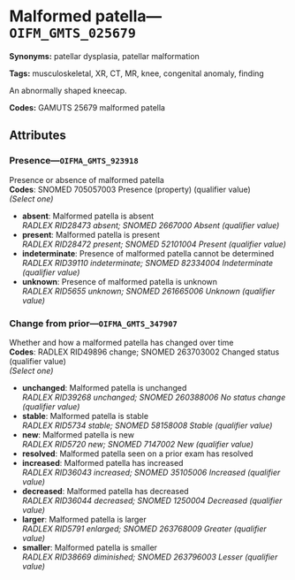 # Malformed patella—`OIFM_GMTS_025679`

**Synonyms:** patellar dysplasia, patellar malformation

**Tags:** musculoskeletal, XR, CT, MR, knee, congenital anomaly, finding

An abnormally shaped kneecap.

**Codes:** GAMUTS 25679 malformed patella

## Attributes

### Presence—`OIFMA_GMTS_923918`

Presence or absence of malformed patella  
**Codes**: SNOMED 705057003 Presence (property) (qualifier value)  
*(Select one)*

- **absent**: Malformed patella is absent  
_RADLEX RID28473 absent; SNOMED 2667000 Absent (qualifier value)_
- **present**: Malformed patella is present  
_RADLEX RID28472 present; SNOMED 52101004 Present (qualifier value)_
- **indeterminate**: Presence of malformed patella cannot be determined  
_RADLEX RID39110 indeterminate; SNOMED 82334004 Indeterminate (qualifier value)_
- **unknown**: Presence of malformed patella is unknown  
_RADLEX RID5655 unknown; SNOMED 261665006 Unknown (qualifier value)_

### Change from prior—`OIFMA_GMTS_347907`

Whether and how a malformed patella has changed over time  
**Codes**: RADLEX RID49896 change; SNOMED 263703002 Changed status (qualifier value)  
*(Select one)*

- **unchanged**: Malformed patella is unchanged  
_RADLEX RID39268 unchanged; SNOMED 260388006 No status change (qualifier value)_
- **stable**: Malformed patella is stable  
_RADLEX RID5734 stable; SNOMED 58158008 Stable (qualifier value)_
- **new**: Malformed patella is new  
_RADLEX RID5720 new; SNOMED 7147002 New (qualifier value)_
- **resolved**: Malformed patella seen on a prior exam has resolved  
- **increased**: Malformed patella has increased  
_RADLEX RID36043 increased; SNOMED 35105006 Increased (qualifier value)_
- **decreased**: Malformed patella has decreased  
_RADLEX RID36044 decreased; SNOMED 1250004 Decreased (qualifier value)_
- **larger**: Malformed patella is larger  
_RADLEX RID5791 enlarged; SNOMED 263768009 Greater (qualifier value)_
- **smaller**: Malformed patella is smaller  
_RADLEX RID38669 diminished; SNOMED 263796003 Lesser (qualifier value)_